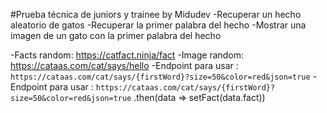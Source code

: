 #Prueba técnica de juniors y trainee by Midudev
-Recuperar un hecho aleatorio de gatos
-Recuperar la primer palabra del hecho
-Mostrar una imagen de un gato con la primer palabra del hecho

-Facts random: https://catfact.ninja/fact
-Image random: https://cataas.com/cat/says/hello
-Endpoint para usar : `https://cataas.com/cat/says/{firstWord}?size=50&color=red&json=true`
-Endpoint para usar : `https://cataas.com/cat/says/{firstWord}?size=50&color=red&json=true`
.then(data => setFact(data.fact))